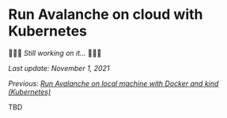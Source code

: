 # Run Avalanche on cloud with Kubernetes

🚧👷🚧 *Still working on it...* 🚧👷🚧

*Last update: November 1, 2021*

*Previous: [Run Avalanche on local machine with Docker and kind (Kubernetes)](./run-avalanche-on-local-machine-with-docker-and-kind-kubernetes.md)*

TBD

